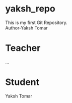 # yaksh_repo
This is my first Git Repository.
<br>
Author-Yaksh Tomar

# Teacher 
...
# Student
Yaksh Tomar